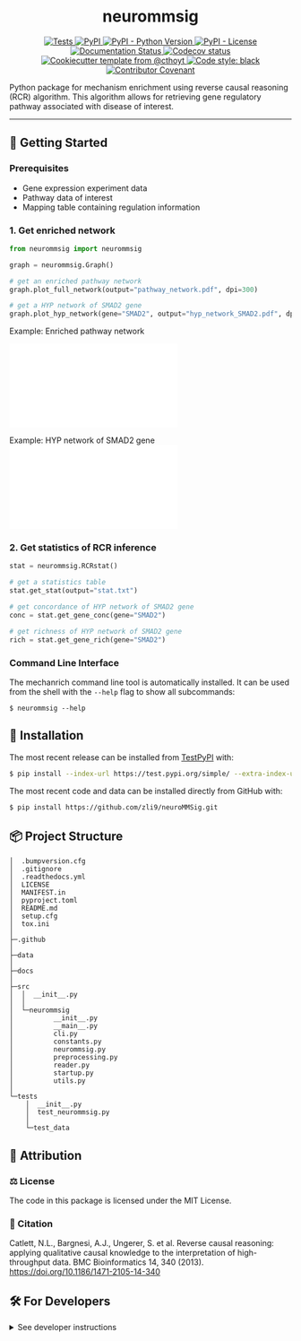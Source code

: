 <!--

<p align="center">
  <img src="https://github.com///raw/main/docs/source/logo.png" height="150">
</p>

-->

<h1 align="center">
  neurommsig
</h1>


<p align="center">
    <a href="https://github.com/zli9/Mechanism-enrichment-using-NeuroMMSig/actions?query=workflow%3ATests">
        <img alt="Tests" src="https://github.com/zli9/Mechanism-enrichment-using-NeuroMMSig/workflows/Tests/badge.svg" />
    </a>
    <a href="https://test.pypi.org/project/mechanrich">
        <img alt="PyPI" src="https://img.shields.io/pypi/v/enrichment" />
    </a>
    <a href="https://test.pypi.org/project/mechanrich">
        <img alt="PyPI - Python Version" src="https://img.shields.io/pypi/pyversions/mechanrich" />
    </a>
    <a href="https://github.com/zli9/Mechanism-enrichment-using-NeuroMMSig/blob/main/LICENSE">
        <img alt="PyPI - License" src="https://img.shields.io/pypi/l/mechanrich" />
    </a>
    <a href='https://enrichment.readthedocs.io/en/latest/?badge=latest'>
        <img src='https://readthedocs.org/projects/mechanrich/badge/?version=latest' alt='Documentation Status' />
    </a>
    <a href="https://codecov.io/gh///branch/main">
        <img src="https://codecov.io/gh///branch/main/graph/badge.svg" alt="Codecov status" />
    </a>  
    <a href="https://github.com/cthoyt/cookiecutter-python-package">
        <img alt="Cookiecutter template from @cthoyt" src="https://img.shields.io/badge/Cookiecutter-snekpack-blue" /> 
    </a>
    <a href='https://github.com/psf/black'>
        <img src='https://img.shields.io/badge/code%20style-black-000000.svg' alt='Code style: black' />
    </a>
    <a href="https://github.com/zli9/Mechanism-enrichment-using-NeuroMMSig/blob/main/.github/CODE_OF_CONDUCT.md">
        <img src="https://img.shields.io/badge/Contributor%20Covenant-2.1-4baaaa.svg" alt="Contributor Covenant"/>
    </a>
</p>

Python package for mechanism enrichment using reverse causal reasoning (RCR) algorithm. This algorithm allows for retrieving gene regulatory pathway associated with disease of interest.

---
## 💪 Getting Started

### Prerequisites

- Gene expression experiment data
- Pathway data of interest
- Mapping table containing regulation information

### 1. Get enriched network

```python
from neurommsig import neurommsig

graph = neurommsig.Graph()

# get an enriched pathway network
graph.plot_full_network(output="pathway_network.pdf", dpi=300)

# get a HYP network of SMAD2 gene
graph.plot_hyp_network(gene="SMAD2", output="hyp_network_SMAD2.pdf", dpi=300)
```
Example: Enriched pathway network

![Enriched pathway network](./examples/pathway_network.pdf)

Example: HYP network of SMAD2 gene
![HYP network](./examples/hyp_network_SMAD2.pdf)

### 2. Get statistics of RCR inference

```python
stat = neurommsig.RCRstat()

# get a statistics table
stat.get_stat(output="stat.txt")

# get concordance of HYP network of SMAD2 gene
conc = stat.get_gene_conc(gene="SMAD2")

# get richness of HYP network of SMAD2 gene
rich = stat.get_gene_rich(gene="SMAD2")
```

### Command Line Interface

The mechanrich command line tool is automatically installed. It can
be used from the shell with the `--help` flag to show all subcommands:

```shell
$ neurommsig --help
```

## 🚀 Installation

The most recent release can be installed from
[TestPyPI](https://test.pypi.org/project/neurommsig/) with:

```bash
$ pip install --index-url https://test.pypi.org/simple/ --extra-index-url  https://pypi.org/simple/ neurommsig==0.0.3.dev0
```

The most recent code and data can be installed directly from GitHub with:

```bash
$ pip install https://github.com/zli9/neuroMMSig.git
```

## 📦 Project Structure

```angular2html
│  .bumpversion.cfg
│  .gitignore
│  .readthedocs.yml
│  LICENSE
│  MANIFEST.in
│  pyproject.toml
│  README.md
│  setup.cfg
│  tox.ini
│  
├─.github
│          
├─data
│      
├─docs
│          
├─src
│  │  __init__.py
│  │  
│  └─neurommsig
│          __init__.py
│          __main__.py
│          cli.py
│          constants.py
│          neurommsig.py
│          preprocessing.py
│          reader.py
│          startup.py
│          utils.py
│          
└─tests
    │  __init__.py
    │  test_neurommsig.py
    │  
    └─test_data
```

## 👋 Attribution

### ⚖️ License

The code in this package is licensed under the MIT License.


### 📖 Citation

Catlett, N.L., Bargnesi, A.J., Ungerer, S. et al. Reverse causal reasoning: applying qualitative causal knowledge to the interpretation of high-throughput data. BMC Bioinformatics 14, 340 (2013). https://doi.org/10.1186/1471-2105-14-340

<!--

### 🎁 Support

This project has been supported by the following organizations (in alphabetical order):

- [Harvard Program in Therapeutic Science - Laboratory of Systems Pharmacology](https://hits.harvard.edu/the-program/laboratory-of-systems-pharmacology/)

-->

## 🛠️ For Developers

<details>
  <summary>See developer instructions</summary>


The final section of the README is for if you want to get involved by making a code contribution.

### Development Installation

To install in development mode, use the following:

```bash
$ git clone https://github.com/zli9/neuroMMSig.git
$ cd 
$ pip install -e .
```

### 🥼 Testing

After cloning the repository and installing `tox` with `pip install tox`, the unit tests in the `tests/` folder can be
run reproducibly with:

```shell
$ tox
```

Additionally, these tests are automatically re-run with each commit in a [GitHub Action](https://github.com///actions?query=workflow%3ATests).

### 📖 Building the Documentation

The documentation can be built locally using the following:

```shell
$ git clone https://github.com/zli9/neuroMMSig.git
$ cd 
$ tox -e docs
$ open docs/build/html/index.html
```

The documentation automatically installs the package as well as the `docs`
extra specified in the [`setup.cfg`](setup.cfg). `sphinx` plugins
like `texext` can be added there. Additionally, they need to be added to the
`extensions` list in [`docs/source/conf.py`](docs/source/conf.py).

### 📦 Making a Release

After installing the package in development mode and installing
`tox` with `pip install tox`, the commands for making a new release are contained within the `finish` environment
in `tox.ini`. Run the following from the shell:

```shell
$ tox -e finish
```

This script does the following:

1. Uses [Bump2Version](https://github.com/c4urself/bump2version) to switch the version number in the `setup.cfg`,
   `src/neurommsig/version.py`, and [`docs/source/conf.py`](docs/source/conf.py) to not have the `-dev` suffix
2. Packages the code in both a tar archive and a wheel using [`build`](https://github.com/pypa/build)
3. Uploads to PyPI using [`twine`](https://github.com/pypa/twine). Be sure to have a `.pypirc` file configured to avoid the need for manual input at this
   step
4. Push to GitHub. You'll need to make a release going with the commit where the version was bumped.
5. Bump the version to the next patch. If you made big changes and want to bump the version by minor, you can
   use `tox -e bumpversion minor` after.
   </details>
